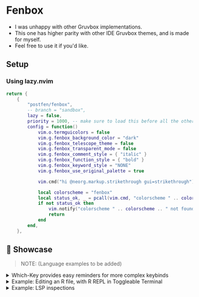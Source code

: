 # Fenbox

- I was unhappy with other Gruvbox implementations.
- This one has higher parity with other IDE Gruvbox themes, and is made for
  myself.
- Feel free to use it if you'd like.

## Setup

### Using lazy.nvim

```lua
return {
    {
        "postfen/fenbox",
        -- branch = "sandbox",
        lazy = false,
        priority = 1000, -- make sure to load this before all the other start plugins
        config = function()
            vim.o.termguicolors = false
            vim.g.fenbox_background_color = "dark"
            vim.g.fenbox_telescope_theme = false
            vim.g.fenbox_transparent_mode = false
            vim.g.fenbox_comment_style = { "italic" }
            vim.g.fenbox_function_style = { "bold" }
            vim.g.fenbox_keyword_style = "NONE"
            vim.g.fenbox_use_original_palette = true

            vim.cmd("hi @neorg.markup.strikethrough gui=strikethrough")

            local colorscheme = "fenbox"
            local status_ok, _ = pcall(vim.cmd, "colorscheme " .. colorscheme)
            if not status_ok then
                vim.notify("colorscheme " .. colorscheme .. " not found!")
                return
            end
        end,
    },
```

## 🌟 Showcase

>NOTE:  (Language examples to be added)

<details>
<summary>Which-Key provides easy reminders for more complex keybinds</summary>
  <img width="700" alt="Editor showing commands, in WhichKey popup" src="https://i.imgur.com/44QPgnt.png">
</details>

<details>
<summary>Example: Editing an R file, with R REPL in Toggleable Terminal</summary>
  <img width="700" alt="Example: Editing an R file, with R Repl in Toggleable Terminal, Explorer Tree in Left Panel" src="https://i.imgur.com/PMvsZQJ.png">
</details>

<details>
<summary>Example: LSP inspections</summary>
  <img width="700" alt="Examining the documentation for .iter() in Rust" src="https://i.imgur.com/ZK296f2.png">
</details>
